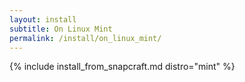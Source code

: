 ```yaml
---
layout: install
subtitle: On Linux Mint
permalink: /install/on_linux_mint/
---
```


{% include install_from_snapcraft.md distro="mint" %}
